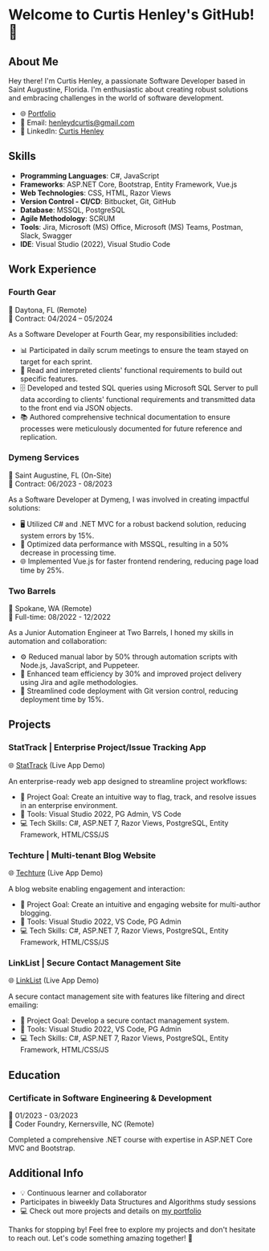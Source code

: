 # Welcome to Curtis Henley's GitHub! 👋

## About Me

Hey there! I'm Curtis Henley, a passionate Software Developer based in Saint Augustine, Florida. I'm enthusiastic about creating robust solutions and embracing challenges in the world of software development.

- 🌐 [Portfolio](https://curtishenley.dev/)
- 📧 Email: henleydcurtis@gmail.com
- 📱 LinkedIn: [Curtis Henley](https://www.linkedin.com/in/curtisdhenley/)

## Skills

- **Programming Languages**: C#, JavaScript
- **Frameworks**: ASP.NET Core, Bootstrap, Entity Framework, Vue.js
- **Web Technologies**: CSS, HTML, Razor Views
- **Version Control - CI/CD**: Bitbucket, Git, GitHub
- **Database**: MSSQL, PostgreSQL
- **Agile Methodology**: SCRUM
- **Tools**: Jira, Microsoft (MS) Office, Microsoft (MS) Teams, Postman, Slack, Swagger
- **IDE**: Visual Studio (2022), Visual Studio Code

## Work Experience

### Fourth Gear
📍 Daytona, FL (Remote)  
📅 Contract: 04/2024 – 05/2024

As a Software Developer at Fourth Gear, my responsibilities included:

- 📊 Participated in daily scrum meetings to ensure the team stayed on target for each sprint.
- 📝 Read and interpreted clients' functional requirements to build out specific features.
- 🗄️ Developed and tested SQL queries using Microsoft SQL Server to pull data according to clients' functional requirements and transmitted data to the front end via JSON objects.
- 📚 Authored comprehensive technical documentation to ensure processes were meticulously documented for future reference and replication.


### Dymeng Services
📍 Saint Augustine, FL (On-Site)  
📅 Contract: 06/2023 - 08/2023

As a Software Developer at Dymeng, I was involved in creating impactful solutions:

- 🖥️ Utilized C# and .NET MVC for a robust backend solution, reducing system errors by 15%.
- 🚀 Optimized data performance with MSSQL, resulting in a 50% decrease in processing time.
- 🌐 Implemented Vue.js for faster frontend rendering, reducing page load time by 25%.

### Two Barrels
📍 Spokane, WA (Remote)  
📅 Full-time: 08/2022 - 12/2022

As a Junior Automation Engineer at Two Barrels, I honed my skills in automation and collaboration:

- ⚙️ Reduced manual labor by 50% through automation scripts with Node.js, JavaScript, and Puppeteer.
- 🚀 Enhanced team efficiency by 30% and improved project delivery using Jira and agile methodologies.
- 🔄 Streamlined code deployment with Git version control, reducing deployment time by 15%.

## Projects

### StatTrack | Enterprise Project/Issue Tracking App
🌐 [StatTrack](https://stattrack-production.up.railway.app/) (Live App Demo)

An enterprise-ready web app designed to streamline project workflows:

- 🚀 Project Goal: Create an intuitive way to flag, track, and resolve issues in an enterprise environment.
- 🧰 Tools: Visual Studio 2022, PG Admin, VS Code
- 💻 Tech Skills: C#, ASP.NET 7, Razor Views, PostgreSQL, Entity Framework, HTML/CSS/JS

### Techture | Multi-tenant Blog Website
🌐 [Techture](https://techture-production.up.railway.app/) (Live App Demo)

A blog website enabling engagement and interaction:

- 🚀 Project Goal: Create an intuitive and engaging website for multi-author blogging.
- 🧰 Tools: Visual Studio 2022, VS Code, PG Admin
- 💻 Tech Skills: C#, ASP.NET 7, Razor Views, PostgreSQL, Entity Framework, HTML/CSS/JS

### LinkList | Secure Contact Management Site
🌐 [LinkList](https://linklist-production.up.railway.app/) (Live App Demo)

A secure contact management site with features like filtering and direct emailing:

- 🚀 Project Goal: Develop a secure contact management system.
- 🧰 Tools: Visual Studio 2022, VS Code, PG Admin
- 💻 Tech Skills: C#, ASP.NET 7, Razor Views, PostgreSQL, Entity Framework, HTML/CSS/JS

## Education

### Certificate in Software Engineering & Development
📅 01/2023 - 03/2023  
🏢 Coder Foundry, Kernersville, NC (Remote)

Completed a comprehensive .NET course with expertise in ASP.NET Core MVC and Bootstrap.

## Additional Info

- 💡 Continuous learner and collaborator
 - Participates in biweekly Data Structures and Algorithms study sessions
- 💻 Check out more projects and details on [my portfolio](https://curtishenley.dev/#Challenges)

Thanks for stopping by! Feel free to explore my projects and don't hesitate to reach out. Let's code something amazing together! 🚀
